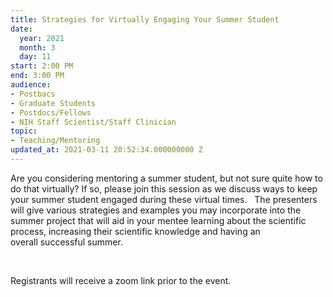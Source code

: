 ```yaml
---
title: Strategies for Virtually Engaging Your Summer Student
date:
  year: 2021
  month: 3
  day: 11
start: 2:00 PM
end: 3:00 PM
audience:
- Postbacs
- Graduate Students
- Postdocs/Fellows
- NIH Staff Scientist/Staff Clinician
topic:
- Teaching/Mentoring
updated_at: 2021-03-11 20:52:34.000000000 Z
---
```

Are you considering mentoring a summer student, but not sure quite how
to do that virtually? If so, please join this session as we discuss ways
to keep your summer student engaged during these virtual times.   The
presenters will give various strategies and examples you may incorporate
into the summer project that will aid in your mentee learning about the
scientific process, increasing their scientific knowledge and having an
overall successful summer. 

 

Registrants will receive a zoom link prior to the event.
